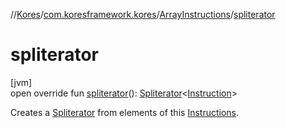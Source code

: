 //[Kores](../../../index.md)/[com.koresframework.kores](../index.md)/[ArrayInstructions](index.md)/[spliterator](spliterator.md)

# spliterator

[jvm]\
open override fun [spliterator](spliterator.md)(): [Spliterator](https://docs.oracle.com/javase/8/docs/api/java/util/Spliterator.html)<[Instruction](../-instruction/index.md)>

Creates a [Spliterator](https://docs.oracle.com/javase/8/docs/api/java/util/Spliterator.html) from elements of this [Instructions](../-instructions/index.md).

